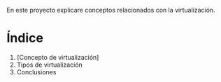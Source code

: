 En este proyecto explicare conceptos relacionados con la virtualización.

# Índice

1. [Concepto de virtualización]
2. Tipos de virtualización
3. Conclusiones
